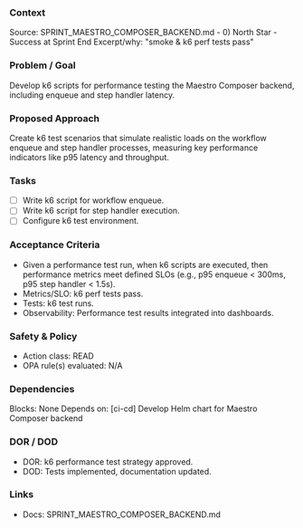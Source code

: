### Context
Source: SPRINT_MAESTRO_COMPOSER_BACKEND.md - 0) North Star - Success at Sprint End
Excerpt/why: "smoke & k6 perf tests pass"

### Problem / Goal
Develop k6 scripts for performance testing the Maestro Composer backend, including enqueue and step handler latency.

### Proposed Approach
Create k6 test scenarios that simulate realistic loads on the workflow enqueue and step handler processes, measuring key performance indicators like p95 latency and throughput.

### Tasks
- [ ] Write k6 script for workflow enqueue.
- [ ] Write k6 script for step handler execution.
- [ ] Configure k6 test environment.

### Acceptance Criteria
- Given a performance test run, when k6 scripts are executed, then performance metrics meet defined SLOs (e.g., p95 enqueue < 300ms, p95 step handler < 1.5s).
- Metrics/SLO: k6 perf tests pass.
- Tests: k6 test runs.
- Observability: Performance test results integrated into dashboards.

### Safety & Policy
- Action class: READ
- OPA rule(s) evaluated: N/A

### Dependencies
Blocks: None
Depends on: [ci-cd] Develop Helm chart for Maestro Composer backend

### DOR / DOD
- DOR: k6 performance test strategy approved.
- DOD: Tests implemented, documentation updated.

### Links
- Docs: SPRINT_MAESTRO_COMPOSER_BACKEND.md
